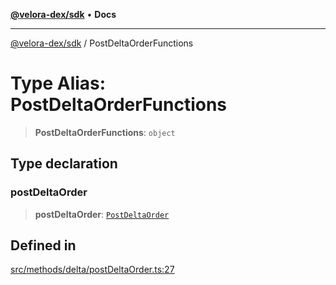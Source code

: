 [**@velora-dex/sdk**](../README.md) • **Docs**

***

[@velora-dex/sdk](../globals.md) / PostDeltaOrderFunctions

# Type Alias: PostDeltaOrderFunctions

> **PostDeltaOrderFunctions**: `object`

## Type declaration

### postDeltaOrder

> **postDeltaOrder**: [`PostDeltaOrder`](../-internal-/type-aliases/PostDeltaOrder.md)

## Defined in

[src/methods/delta/postDeltaOrder.ts:27](https://github.com/VeloraDEX/sdk/blob/master/src/methods/delta/postDeltaOrder.ts#L27)
